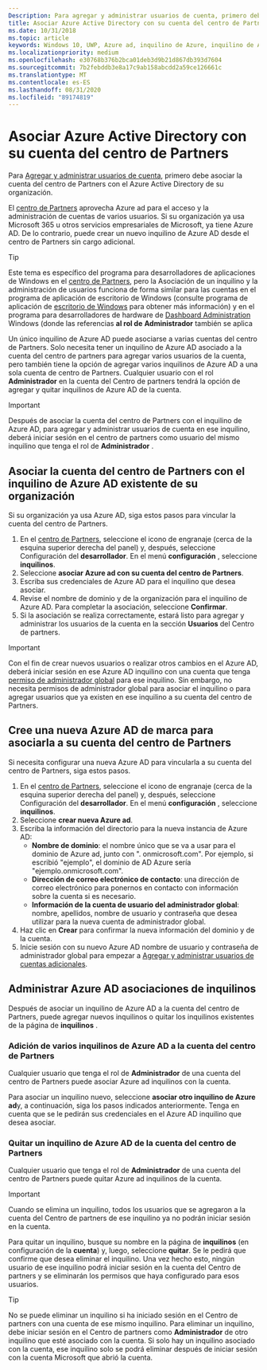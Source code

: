 ```yaml
---
Description: Para agregar y administrar usuarios de cuenta, primero debe asociar la cuenta del centro de Partners con el Azure Active Directory de su organización.
title: Asociar Azure Active Directory con su cuenta del centro de Partners
ms.date: 10/31/2018
ms.topic: article
keywords: Windows 10, UWP, Azure ad, inquilino de Azure, inquilino de AAD, inquilino de Azure ad, administración de inquilinos, inquilinos
ms.localizationpriority: medium
ms.openlocfilehash: e30768b376b2bca01deb3d9b21d867db393d7604
ms.sourcegitcommit: 7b2febddb3e8a17c9ab158abcdd2a59ce126661c
ms.translationtype: MT
ms.contentlocale: es-ES
ms.lasthandoff: 08/31/2020
ms.locfileid: "89174819"
---
```

# <a name="associate-azure-active-directory-with-your-partner-center-account"></a>Asociar Azure Active Directory con su cuenta del centro de Partners

Para [Agregar y administrar usuarios de cuenta](add-users-groups-and-azure-ad-applications.md), primero debe asociar la cuenta del centro de Partners con el Azure Active Directory de su organización. 

El [centro de Partners](https://partner.microsoft.com/dashboard) aprovecha Azure ad para el acceso y la administración de cuentas de varios usuarios. Si su organización ya usa Microsoft 365 u otros servicios empresariales de Microsoft, ya tiene Azure AD. De lo contrario, puede crear un nuevo inquilino de Azure AD desde el centro de Partners sin cargo adicional.

> [!TIP]
> Este tema es específico del programa para desarrolladores de aplicaciones de Windows en el [centro de Partners](https://partner.microsoft.com/dashboard), pero la Asociación de un inquilino y la administración de usuarios funciona de forma similar para las cuentas en el programa de aplicación de escritorio de Windows (consulte programa de aplicación de [escritorio de Windows](/windows/desktop/appxpkg/windows-desktop-application-program#add-and-manage-account-users) para obtener más información) y en el programa para desarrolladores de hardware de [Dashboard Administration](/windows-hardware/drivers/dashboard/dashboard-administration) Windows (donde las referencias **al rol de** **Administrador** también se aplica

Un único inquilino de Azure AD puede asociarse a varias cuentas del centro de Partners. Solo necesita tener un inquilino de Azure AD asociado a la cuenta del centro de partners para agregar varios usuarios de la cuenta, pero también tiene la opción de agregar varios inquilinos de Azure AD a una sola cuenta de centro de Partners. Cualquier usuario con el rol **Administrador** en la cuenta del Centro de partners tendrá la opción de agregar y quitar inquilinos de Azure AD de la cuenta.

> [!IMPORTANT]
> Después de asociar la cuenta del centro de Partners con el inquilino de Azure AD, para agregar y administrar usuarios de cuenta en ese inquilino, deberá iniciar sesión en el centro de partners como usuario del mismo inquilino que tenga el rol de **Administrador** .


## <a name="associate-your-partner-center-account-with-your-organizations-existing-azure-ad-tenant"></a>Asociar la cuenta del centro de Partners con el inquilino de Azure AD existente de su organización

Si su organización ya usa Azure AD, siga estos pasos para vincular la cuenta del centro de Partners.

1.  En el [centro de Partners](https://partner.microsoft.com/dashboard), seleccione el icono de engranaje (cerca de la esquina superior derecha del panel) y, después, seleccione Configuración del **desarrollador**. En el menú **configuración** , seleccione **inquilinos**.
2.  Seleccione **asociar Azure ad con su cuenta del centro de Partners**.
3.  Escriba sus credenciales de Azure AD para el inquilino que desea asociar.
4.  Revise el nombre de dominio y de la organización para el inquilino de Azure AD. Para completar la asociación, seleccione **Confirmar**.
5.  Si la asociación se realiza correctamente, estará listo para agregar y administrar los usuarios de la cuenta en la sección **Usuarios** del Centro de partners.

> [!IMPORTANT]
> Con el fin de crear nuevos usuarios o realizar otros cambios en el Azure AD, deberá iniciar sesión en ese Azure AD inquilino con una cuenta que tenga [permiso de administrador global](/azure/active-directory/users-groups-roles/directory-assign-admin-roles) para ese inquilino. Sin embargo, no necesita permisos de administrador global para asociar el inquilino o para agregar usuarios que ya existen en ese inquilino a su cuenta del centro de Partners.


## <a name="create-a-brand-new-azure-ad-to-associate-with-your-partner-center-account"></a>Cree una nueva Azure AD de marca para asociarla a su cuenta del centro de Partners

Si necesita configurar una nueva Azure AD para vincularla a su cuenta del centro de Partners, siga estos pasos.

1.  En el [centro de Partners](https://partner.microsoft.com/dashboard), seleccione el icono de engranaje (cerca de la esquina superior derecha del panel) y, después, seleccione Configuración del **desarrollador**. En el menú **configuración** , seleccione **inquilinos**.
2.  Seleccione **crear nueva Azure ad**.
3.  Escriba la información del directorio para la nueva instancia de Azure AD:
    - **Nombre de dominio**: el nombre único que se va a usar para el dominio de Azure ad, junto con ". onmicrosoft.com". Por ejemplo, si escribió "ejemplo", el dominio de AD Azure sería "ejemplo.onmicrosoft.com".
    - **Dirección de correo electrónico de contacto**: una dirección de correo electrónico para ponernos en contacto con información sobre la cuenta si es necesario.
    - **Información de la cuenta de usuario del administrador global**: nombre, apellidos, nombre de usuario y contraseña que desea utilizar para la nueva cuenta de administrador global.
4.  Haz clic en **Crear** para confirmar la nueva información del dominio y de la cuenta.
5.  Inicie sesión con su nuevo Azure AD nombre de usuario y contraseña de administrador global para empezar a [Agregar y administrar usuarios de cuentas adicionales](add-users-groups-and-azure-ad-applications.md).


## <a name="manage-azure-ad-tenant-associations"></a>Administrar Azure AD asociaciones de inquilinos

Después de asociar un inquilino de Azure AD a la cuenta del centro de Partners, puede agregar nuevos inquilinos o quitar los inquilinos existentes de la página de **inquilinos** .


### <a name="add-multiple-azure-ad-tenants-to-your-partner-center-account"></a>Adición de varios inquilinos de Azure AD a la cuenta del centro de Partners

Cualquier usuario que tenga el rol de **Administrador** de una cuenta del centro de Partners puede asociar Azure ad inquilinos con la cuenta.

Para asociar un inquilino nuevo, seleccione **asociar otro inquilino de Azure ad**y, a continuación, siga los pasos indicados anteriormente. Tenga en cuenta que se le pedirán sus credenciales en el Azure AD inquilino que desea asociar.


### <a name="remove-an-azure-ad-tenant-from-your-partner-center-account"></a>Quitar un inquilino de Azure AD de la cuenta del centro de Partners

Cualquier usuario que tenga el rol de **Administrador** de una cuenta del centro de Partners puede quitar Azure ad inquilinos de la cuenta.

> [!IMPORTANT]
> Cuando se elimina un inquilino, todos los usuarios que se agregaron a la cuenta del Centro de partners de ese inquilino ya no podrán iniciar sesión en la cuenta. 

Para quitar un inquilino, busque su nombre en la página de **inquilinos** (en configuración de la **cuenta**) y, luego, seleccione **quitar**. Se le pedirá que confirme que desea eliminar el inquilino. Una vez hecho esto, ningún usuario de ese inquilino podrá iniciar sesión en la cuenta del Centro de partners y se eliminarán los permisos que haya configurado para esos usuarios.

> [!TIP]
> No se puede eliminar un inquilino si ha iniciado sesión en el Centro de partners con una cuenta de ese mismo inquilino. Para eliminar un inquilino, debe iniciar sesión en el Centro de partners como **Administrador** de otro inquilino que esté asociado con la cuenta. Si solo hay un inquilino asociado con la cuenta, ese inquilino solo se podrá eliminar después de iniciar sesión con la cuenta Microsoft que abrió la cuenta.